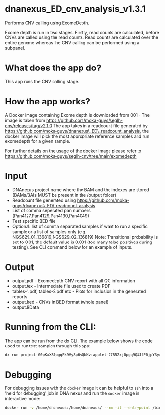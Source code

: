 # dnanexus_ED_cnv_analysis_v1.3.1
Performs CNV calling using ExomeDepth.

Exome depth is run in two stages. Firstly, read counts are calculated, before CNVs are called using the read counts. Read counts are calculated over the entire genome whereas the CNV calling can be performed using a subpanel.

# What does the app do?
This app runs the CNV calling stage.

# How the app works?

A Docker image containing Exome depth is downloaded from 001 - The image is taken from https://github.com/moka-guys/seglh-cnv/releases/tag/v2.1.0
The app takes in a readcount file generated by https://github.com/moka-guys/dnanexus\_ED\_readcount_analysis, the docker image will pick the most appropriate reference samples and run exomedepth for a given sample. 


For further details on the usage of the docker image please refer to https://github.com/moka-guys/seglh-cnv/tree/main/exomedepth

# Input
- DNAnexus project name where the BAM and the indexes are stored (BAMs/BAIs MUST be present in the /output folder)
- Readcount file generated using https://github.com/moka-guys/dnanexus\_ED\_readcount_analysis
- List of comma seperated pan numbers (Pan4127,Pan4129,Pan4130,Pan4049)
- Test specific BED file
- Optional: list of comma separated samples if want to run a specific sample or a list of samples only (e.g. NGS629_01_136819,NGS629_02_136819)
Note: Transitional probability is set to 0.01, the default value is 0.001 (too many false positives during testing).
See CLI command below for an example of inputs.

# Output
- output.pdf - Exomedepth CNV report with all QC information
- output.tex - Intermediate file used to create PDF
- tables-1.pdf, tables-2.pdf etc - Plots for inclusion in the generated reports
- output.bed - CNVs in BED format (whole panel)
- output.RData 

# Running from the CLI:

The app can be run from the dx CLI.  The example below shows the code used to run test samples through this app:

```bash
dx run project-G0pKxX80pgqFk9Vy8p6vQbKv:applet-G7B5Zxj0pgq9Q8JfP0jpY3y4 -iproject_name=003_220103_exomeDepth_calling_test -ireadcount_file=project-G6jb1k807Xjj1J984K6kfP13:file-G6kg5q80gvvz37qZ4ZPbvZ8Q -ibamfile_pannumbers=Pan4127,Pan4129,Pan4130,Pan4049 -isubpanel_bed=project-ByfFPz00jy1fk6PjpZ95F27J:file-G6kZpqQ0jy1q1Zk94G3qbVyV -iincluded_samples=NGS629_01_136819,NGS629_02_136819
```
# Debugging

For debugging issues with the `docker` image it can be helpful to `ssh` into a 'held for debugging' job in DNA nexus and run the `docker` image in interactive mode:

```bash
docker run -v /home/dnanexus:/home/dnanexus/ --rm -it --entrypoint /bin/bash seglh/exomedepth:87fa493
```